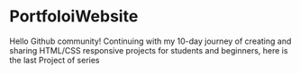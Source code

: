 # PortfoloiWebsite
Hello Github community!  Continuing with my 10-day journey of creating and sharing HTML/CSS responsive projects for students and beginners, here is the last Project of series
